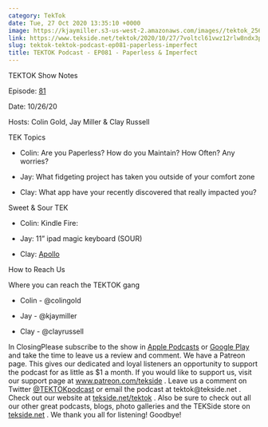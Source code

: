 ```yaml
---
category: TekTok
date: Tue, 27 Oct 2020 13:35:10 +0000
image: https://kjaymiller.s3-us-west-2.amazonaws.com/images//tektok_256.jpeg
link: https://www.tekside.net/tektok/2020/10/27/7voltcl61vwz12rlw8ndx3pco8r6kj
slug: tektok-tektok-podcast-ep081-paperless-imperfect
title: TEKTOK Podcast - EP081 - Paperless & Imperfect
---
```


<p class="">TEKTOK Show Notes</p><p class="">Episode: <a href="http://tekside.net/tektok?format=rss"><span>81</span></a></p><p class="">Date: 10/26/20</p><p class="">Hosts: Colin Gold, Jay Miller &amp; Clay Russell</p><p class=""></p><p class="">TEK Topics</p><ul><li><p class="">Colin: Are you Paperless? How do you Maintain? How Often? Any worries?</p></li><li><p class="">Jay: What fidgeting project has taken you outside of your comfort zone</p></li><li><p class="">Clay: What app have your recently discovered that really impacted you?</p></li></ul><p class=""></p><p class="">Sweet &amp; Sour TEK</p><ul><li><p class="">Colin: Kindle Fire:&nbsp;</p></li><li><p class="">Jay: 11” ipad magic keyboard (SOUR)</p></li><li><p class="">Clay: <a href="https://apps.apple.com/us/app/apollo-for-reddit/id979274575"><span>Apollo</span></a></p></li></ul><p class=""></p><p class="">How to Reach Us</p><p class="">Where you can reach the TEKTOK gang</p><ul><li><p class="">Colin - <span>@colingold</span></p></li><li><p class="">Jay - <span>@kjaymiller</span></p></li><li><p class="">Clay - <span>@clayrussell</span>&nbsp;</p></li></ul><p class=""></p><p class="">In ClosingPlease subscribe to the show in <a href="https://podcasts.apple.com/us/podcast/tektok-podcast/id875056387"><span>Apple Podcasts</span></a> or <a href="https://goo.gl/app/playmusic?ibi=com.google.PlayMusic&amp;isi=691797987&amp;ius=googleplaymusic&amp;link=https://play.google.com/music/m/Ifbau5sq4uurrg4hifug5oacshq?t%3DTEKTOK_Podcast_-_The_TEKSide_Network"><span>Google Play</span></a> and take the time to leave us a review and comment. We have a Patreon page. This gives our dedicated and loyal listeners an opportunity to support the podcast for as little as $1 a month. If you would like to support us, visit our support page at <a href="http://www.patreon.com/tekside"><span>www.patreon.com/tekside</span></a> . Leave us a comment on Twitter <a href="http://twitter.com/%23!/TEKTOKpodcast"><span>@TEKTOKpodcast</span></a> or email the podcast at <span>tektok@tekside.net</span> . Check out our website at <a href="http://tekside.net/tektok/"><span>tekside.net/tektok</span></a> . Also be sure to check out all our other great podcasts, blogs, photo galleries and the TEKSide store on <a href="http://tekside.net/"><span>tekside.net</span></a> . We thank you all for listening! Goodbye!</p>